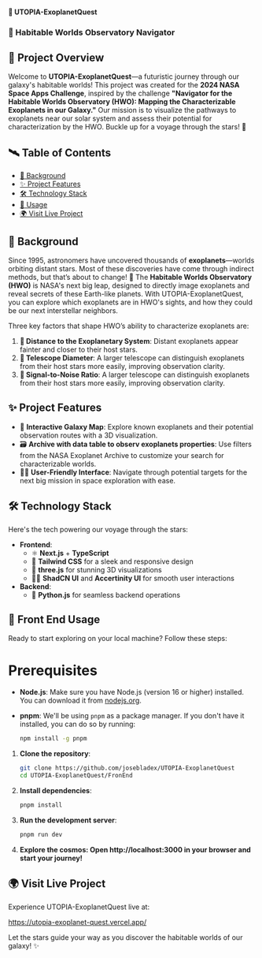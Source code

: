 ####  🌌 UTOPIA-ExoplanetQuest

###  🚀 Habitable Worlds Observatory Navigator

## 🌠 Project Overview

Welcome to **UTOPIA-ExoplanetQuest**—a futuristic journey through our galaxy's habitable worlds! This project was created for the **2024 NASA Space Apps Challenge**, inspired by the challenge **"Navigator for the Habitable Worlds Observatory (HWO): Mapping the Characterizable Exoplanets in our Galaxy."** Our mission is to visualize the pathways to exoplanets near our solar system and assess their potential for characterization by the HWO. Buckle up for a voyage through the stars! 🌌

## 🛰️ Table of Contents

- [🚀 Background](#-background)
- [✨ Project Features](#-project-features)
- [🛠️ Technology Stack](#-technology-stack)
- [📖 Usage](#-usage)
- [🌍 Visit Live Project](#-visit-live-project)

## 🚀 Background

Since 1995, astronomers have uncovered thousands of **exoplanets**—worlds orbiting distant stars. Most of these discoveries have come through indirect methods, but that’s about to change! 🌠 The **Habitable Worlds Observatory (HWO)** is NASA's next big leap, designed to directly image exoplanets and reveal secrets of these Earth-like planets. With UTOPIA-ExoplanetQuest, you can explore which exoplanets are in HWO's sights, and how they could be our next interstellar neighbors.

Three key factors that shape HWO’s ability to characterize exoplanets are:

1. **🌌 Distance to the Exoplanetary System**: Distant exoplanets appear fainter and closer to their host stars.
2. **🔭 Telescope Diameter**: A larger telescope can distinguish exoplanets from their host stars more easily, improving observation clarity.
3. **📡 Signal-to-Noise Ratio**: A larger telescope can distinguish exoplanets from their host stars more easily, improving observation clarity.

## ✨ Project Features

- 🌌 **Interactive Galaxy Map**: Explore known exoplanets and their potential observation routes with a 3D visualization.
- 🗃️ **Archive with data table to observ exoplanets properties**: Use filters from the NASA Exoplanet Archive to customize your search for characterizable worlds.
- 👨‍💻 **User-Friendly Interface**: Navigate through potential targets for the next big mission in space exploration with ease.

## 🛠️ Technology Stack

Here's the tech powering our voyage through the stars:

- **Frontend**:
  - ⚛️ **Next.js** + **TypeScript**
  - 🎨 **Tailwind CSS** for a sleek and responsive design
  - 🌌 **three.js** for stunning 3D visualizations
  - 🧑‍💻 **ShadCN UI** and **Accertinity UI** for smooth user interactions
- **Backend**:
  - 🐍 **Python.js** for seamless backend operations

## 📖 Front End Usage

Ready to start exploring on your local machine? Follow these steps:

# Prerequisites

- **Node.js**: Make sure you have Node.js (version 16 or higher) installed. You can download it from [nodejs.org](https://nodejs.org/).
- **pnpm**: We'll be using `pnpm` as a package manager. If you don't have it installed, you can do so by running:

   ```bash
   npm install -g pnpm

1. **Clone the repository**:

   ```bash
   git clone https://github.com/josebladex/UTOPIA-ExoplanetQuest
   cd UTOPIA-ExoplanetQuest/FronEnd

2. **Install dependencies**:

   ```bash
   pnpm install
3. **Run the development server**:

   ```bash
   pnpm run dev
4. **Explore the cosmos: Open http://localhost:3000 in your browser and start your journey!**

## 🌍 Visit Live Project
Experience UTOPIA-ExoplanetQuest live at:

https://utopia-exoplanet-quest.vercel.app/

Let the stars guide your way as you discover the habitable worlds of our galaxy! ✨